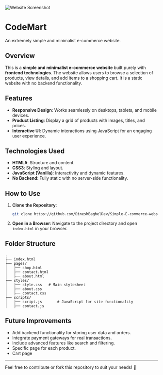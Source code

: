 ![Website Screenshot](https://github.com/DineshBaghelDev/Simple-E-commerce-website/screenshot.png?raw=true)

# CodeMart
An extremely simple and minimalist e-commerce website.

## Overview

This is a **simple and minimalist e-commerce website** built purely with **frontend technologies**. The website allows users to browse a selection of products, view details, and add items to a shopping cart. It is a static website with no backend functionality.

## Features

- **Responsive Design**: Works seamlessly on desktops, tablets, and mobile devices.
- **Product Listing**: Display a grid of products with images, titles, and prices.
- **Interactive UI**: Dynamic interactions using JavaScript for an engaging user experience.

## Technologies Used

- **HTML5**: Structure and content.
- **CSS3**: Styling and layout.
- **JavaScript (Vanilla)**: Interactivity and dynamic features.
- **No Backend**: Fully static with no server-side functionality.

## How to Use

1. **Clone the Repository**:
   ```bash
   git clone https://github.com/DineshBaghelDev/Simple-E-commerce-website
   ```
2. **Open in a Browser**:
   Navigate to the project directory and open `index.html` in your browser.

## Folder Structure

```plaintext
.
├── index.html
├── pages/
│   ├── shop.html
│   ├── contact.html
│   ├── about.html
├── styles/
│   ├── style.css   # Main stylesheet
│   ├── about.css
│   ├── contact.css
├── scripts/
│   ├── script.js       # JavaScript for site functionality
│   ├── contact.js 
```


## Future Improvements

- Add backend functionality for storing user data and orders.
- Integrate payment gateways for real transactions.
- Include advanced features like search and filtering.
- Specific page for each product.
- Cart page

---

Feel free to contribute or fork this repository to suit your needs! 🎉
